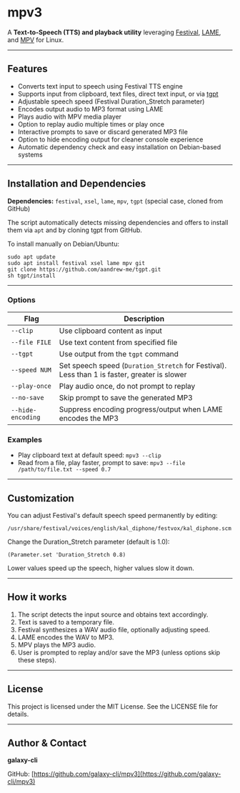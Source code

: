 # mpv3

A **Text-to-Speech (TTS) and playback utility** leveraging [Festival](http://festival.org.uk/), [LAME](https://lame.sourceforge.io/), and [MPV](https://mpv.io/) for Linux.

---

## Features

- Converts text input to speech using Festival TTS engine
- Supports input from clipboard, text files, direct text input, or via [tgpt](https://github.com/aandrew-me/tgpt)
- Adjustable speech speed (Festival Duration_Stretch parameter)
- Encodes output audio to MP3 format using LAME
- Plays audio with MPV media player
- Option to replay audio multiple times or play once
- Interactive prompts to save or discard generated MP3 file
- Option to hide encoding output for cleaner console experience
- Automatic dependency check and easy installation on Debian-based systems

---

## Installation and Dependencies

**Dependencies:** `festival`, `xsel`, `lame`, `mpv`, `tgpt` (special case, cloned from GitHub)

The script automatically detects missing dependencies and offers to install them via `apt` and by cloning tgpt from GitHub.

To install manually on Debian/Ubuntu:

```
sudo apt update
sudo apt install festival xsel lame mpv git
git clone https://github.com/aandrew-me/tgpt.git
sh tgpt/install
```
---

### Options

| Flag           | Description                                                                                   |
| -------------- | ---------------------------------------------------------------------------------------------|
| `--clip`       | Use clipboard content as input                                                               |
| `--file FILE`  | Use text content from specified file                                                         |
| `--tgpt`       | Use output from the `tgpt` command                                                           |
| `--speed NUM`  | Set speech speed (`Duration_Stretch` for Festival). Less than 1 is faster, greater is slower  |
| `--play-once`  | Play audio once, do not prompt to replay                                                     |
| `--no-save`    | Skip prompt to save the generated MP3                                                        |
| `--hide-encoding`| Suppress encoding progress/output when LAME encodes the MP3                                  |

### Examples

- Play clipboard text at default speed:
`mpv3 --clip`
- Read from a file, play faster, prompt to save:
`mpv3 --file /path/to/file.txt --speed 0.7`

---

## Customization

You can adjust Festival's default speech speed permanently by editing:

`/usr/share/festival/voices/english/kal_diphone/festvox/kal_diphone.scm`

Change the Duration_Stretch parameter (default is 1.0):

`(Parameter.set 'Duration_Stretch 0.8)`

Lower values speed up the speech, higher values slow it down.

---

## How it works

1. The script detects the input source and obtains text accordingly.
2. Text is saved to a temporary file.
3. Festival synthesizes a WAV audio file, optionally adjusting speed.
4. LAME encodes the WAV to MP3.
5. MPV plays the MP3 audio.
6. User is prompted to replay and/or save the MP3 (unless options skip these steps).

---

## License

This project is licensed under the MIT License. See the LICENSE file for details.

---

## Author & Contact

**galaxy-cli**

GitHub: [https://github.com/galaxy-cli/mpv3](https://github.com/galaxy-cli/mpv3)
